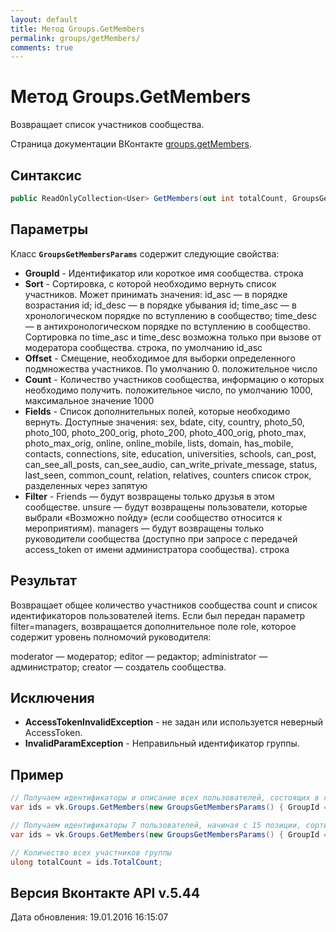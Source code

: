 ```yaml
---
layout: default
title: Метод Groups.GetMembers
permalink: groups/getMembers/
comments: true
---
```

# Метод Groups.GetMembers
Возвращает список участников сообщества.

Страница документации ВКонтакте [groups.getMembers](https://vk.com/dev/groups.getMembers).

## Синтаксис
``` csharp
public ReadOnlyCollection<User> GetMembers(out int totalCount, GroupsGetMembersParams @params)
```

## Параметры
Класс **`GroupsGetMembersParams`** содержит следующие свойства:

+ **GroupId** - Идентификатор или короткое имя сообщества. строка
+ **Sort** - Сортировка, с которой необходимо вернуть список участников. Может принимать значения: 
id_asc — в порядке возрастания id; 
id_desc — в порядке убывания id; 
time_asc — в хронологическом порядке по вступлению в сообщество; 
time_desc — в антихронологическом порядке по вступлению в сообщество. 
Сортировка по time_asc и time_desc возможна только при вызове от модератора сообщества. строка, по умолчанию id_asc
+ **Offset** - Смещение, необходимое для выборки определенного подмножества участников. По умолчанию 0. положительное число
+ **Count** - Количество участников сообщества, информацию о которых необходимо получить. положительное число, по умолчанию 1000, максимальное значение 1000
+ **Fields** - Список дополнительных полей, которые необходимо вернуть. 
Доступные значения: sex, bdate, city, country, photo_50, photo_100, photo_200_orig, photo_200, photo_400_orig, photo_max, photo_max_orig, online, online_mobile, lists, domain, has_mobile, contacts, connections, site, education, universities, schools, can_post, can_see_all_posts, can_see_audio, can_write_private_message, status, last_seen, common_count, relation, relatives, counters список строк, разделенных через запятую
+ **Filter** - Friends — будут возвращены только друзья в этом сообществе. 
unsure — будут возвращены пользователи, которые выбрали «Возможно пойду» (если сообщество относится к мероприятиям). 
managers — будут возвращены только руководители сообщества (доступно при запросе с передачей access_token от имени администратора сообщества). 
строка

## Результат
Возвращает общее количество участников сообщества count и список идентификаторов пользователей items. 
Если был передан параметр filter=managers, возвращается дополнительное поле role, которое содержит уровень полномочий руководителя: 

moderator — модератор; 
editor — редактор; 
administrator — администратор; 
creator — создатель сообщества.

## Исключения
+ **AccessTokenInvalidException** - не задан или используется неверный AccessToken.
+ **InvalidParamException** - Неправильный идентификатор группы.

## Пример
```csharp
// Получаем идентификаторы и описание всех пользователей, состоящих в группе с id равным 1.
var ids = vk.Groups.GetMembers(new GroupsGetMembersParams() { GroupId = "1", Fields = UsersFields.All});

// Получаем идентификаторы 7 пользователей, начиная с 15 позиции, сортированных в порядке возрастания идентификаторов.
var ids = vk.Groups.GetMembers(new GroupsGetMembersParams() { GroupId = "1", Count=7, Offset=15, Sort = GroupsSort.IdAsc});

// Количество всех участников группы
ulong totalCount = ids.TotalCount;
```

## Версия Вконтакте API v.5.44
Дата обновления: 19.01.2016 16:15:07
